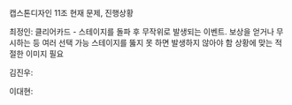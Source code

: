 캡스톤디자인 11조
현재 문제, 진행상황


최정인:
클리어카드 - 스테이지를 돌파 후 무작위로 발생되는 이벤트. 보상을 얻거나 무시하는 등 여러 선택 가능
스테이지를 뚫지 못 하면 발생하지 않아야 함 
상황에 맞는 적절한 이미지 필요






김진우:



이대현:
